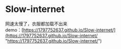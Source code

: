 # Slow-internet
网速太慢了，衣服都加载不出来  
demo：[https://1797752637.github.io/Slow-internet/](https://1797752637.github.io/Slow-internet/ "https://1797752637.github.io/Slow-internet/")

